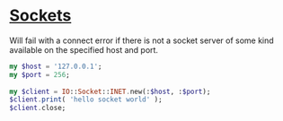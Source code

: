 [1]: https://rosettacode.org/wiki/Sockets

# [Sockets][1]

Will fail with a connect error if there is not a socket server of some kind available on the specified host and port.

```raku
my $host = '127.0.0.1';
my $port = 256;
 
my $client = IO::Socket::INET.new(:$host, :$port);
$client.print( 'hello socket world' );
$client.close;
```